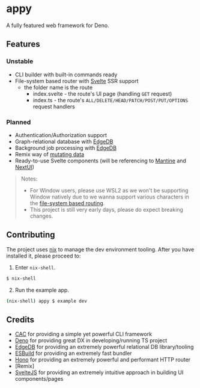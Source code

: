 # appy

A fully featured web framework for Deno.

## Features

### Unstable

- CLI builder with built-in commands ready
- File-system based router with [Svelte](https://svelte.dev/) SSR support
  - the folder name is the route
    - index.svelte - the route's UI page (handling `GET` request)
    - index.ts - the route's `ALL/DELETE/HEAD/PATCH/POST/PUT/OPTIONS` request
      handlers

### Planned

- Authentication/Authorization support
- Graph-relational database with [EdgeDB](https://www.edgedb.com/)
- Background job processing with [EdgeDB](https://www.edgedb.com/)
- Remix way of
  [mutating data](https://remix.run/docs/en/v1/pages/philosophy#progressive-enhancement)
- Ready-to-use Svelte components (will be referencing to
  [Mantine](https://mantine.dev/) and [NextUI](https://nextui.org/))

> Notes:
>
> - For Window users, please use WSL2 as we won't be supporting Window natively
  > due to we wanna support various characters in the
  > [file-system based routing](https://honojs.dev/docs/api/routing/).
> - This project is still very early days, please do expect breaking changes.

## Contributing

The project uses [nix](https://nixos.org/download.html) to manage the dev
environment tooling. After you have installed it, please proceed to:

1. Enter `nix-shell`.

```sh
$ nix-shell
```

2. Run the example app.

```sh
(nix-shell) appy $ example dev
```

## Credits

- [CAC](https://github.com/cacjs/cac) for providing a simple yet powerful CLI
  framework
- [Deno](https://deno.land) for providing great DX in developing/running TS
  project
- [EdgeDB](https://edgedb.com/) for providing an extremely powerful relational
  DB library/tooling
- [ESBuild](https://esbuild.github.io/) for providing an extremely fast bundler
- [Hono](https://honojs.dev/) for providing an extremely powerful and performant
  HTTP router
- [Remix]
- [SvelteJS](https://svelte.dev/) for providing an extremely intuitive approach
  in building UI components/pages
